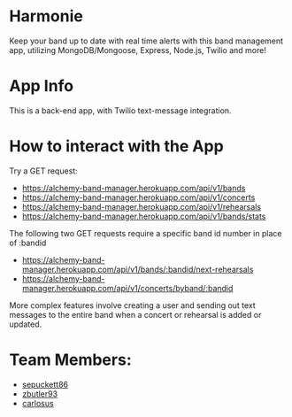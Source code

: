 # Harmonie
Keep your band up to date with real time alerts with this band management app, utilizing MongoDB/Mongoose, Express, Node.js, Twilio and more!

# App Info
This is a back-end app, with Twilio text-message integration.

# How to interact with the App

Try a GET request: <br>

* https://alchemy-band-manager.herokuapp.com/api/v1/bands
* https://alchemy-band-manager.herokuapp.com/api/v1/concerts
* https://alchemy-band-manager.herokuapp.com/api/v1/rehearsals
* https://alchemy-band-manager.herokuapp.com/api/v1/bands/stats

The following two GET requests require a specific band id number in place of :bandid <br>
* https://alchemy-band-manager.herokuapp.com/api/v1/bands/:bandid/next-rehearsals
* https://alchemy-band-manager.herokuapp.com/api/v1/concerts/byband/:bandid

More complex features involve creating a user and sending out text messages to the entire band when a concert or rehearsal is added or updated.

# Team Members:
* [sepuckett86](https://github.com/sepuckett86)
* [zbutler93](https://github.com/zbutler93)
* [carlosus](https://github.com/carlosus)

